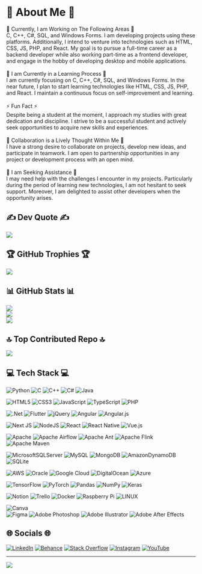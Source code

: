 # 💫 About Me 💫
🔭 Currently, I am Working on The Following Areas 🔭<br>C, C++, C#, SQL, and Windows Forms. I am developing projects using these platforms. Additionally, I intend to venture into technologies such as HTML, CSS, JS, PHP, and React. My goal is to pursue a full-time career as a backend developer while also working part-time as a frontend developer, and engage in the hobby of developing desktop and mobile applications.<br><br>🌱 I am Currently in a Learning Process 🌱<br>I am currently focusing on C, C++, C#, SQL, and Windows Forms. In the near future, I plan to start learning technologies like HTML, CSS, JS, PHP, and React. I maintain a continuous focus on self-improvement and learning.<br><br>⚡ Fun Fact ⚡<br>Despite being a student at the moment, I approach my studies with great dedication and discipline. I strive to be a successful student and actively seek opportunities to acquire new skills and experiences.<br><br>👯 Collaboration is a Lively Thought Within Me 👯<br>I have a strong desire to collaborate on projects, develop new ideas, and participate in teamwork. I am open to partnership opportunities in any project or development process with an open mind.<br><br>🤝 I am Seeking Assistance 🤝<br>I may need help with the challenges I encounter in my projects. Particularly during the period of learning new technologies, I am not hesitant to seek support. Moreover, I am delighted to assist other developers when the opportunity arises.<br>

## ✍️ Dev Quote ✍️
![](https://quotes-github-readme.vercel.app/api?type=horizontal&theme=dark)

## 🏆 GitHub Trophies 🏆
![](https://github-profile-trophy.vercel.app/?username=beydah&theme=nord&no-frame=true&no-bg=false&margin-w=4)

## 📊 GitHub Stats 📊
![](https://github-readme-stats.vercel.app/api?username=beydah&theme=nord&hide_border=false&include_all_commits=true&count_private=true)<br/>
![](https://github-readme-streak-stats.herokuapp.com/?user=beydah&theme=nord&hide_border=false)<br/>
![](https://github-readme-stats.vercel.app/api/top-langs/?username=beydah&theme=nord&hide_border=false&include_all_commits=true&count_private=true&layout=compact)

## 🔝 Top Contributed Repo 🔝
![](https://github-contributor-stats.vercel.app/api?username=beydah&limit=5&theme=nord&combine_all_yearly_contributions=true)

## 💻 Tech Stack 💻
![Python](https://img.shields.io/badge/python-3670A0?style=for-the-badge&logo=python&logoColor=ffdd54) 
![C](https://img.shields.io/badge/c-%2300599C.svg?style=for-the-badge&logo=c&logoColor=white) 
![C++](https://img.shields.io/badge/c++-%2300599C.svg?style=for-the-badge&logo=c%2B%2B&logoColor=white) 
![C#](https://img.shields.io/badge/c%23-%23239120.svg?style=for-the-badge&logo=c-sharp&logoColor=white) 
![Java](https://img.shields.io/badge/java-%23ED8B00.svg?style=for-the-badge&logo=java&logoColor=white)

![HTML5](https://img.shields.io/badge/html5-%23E34F26.svg?style=for-the-badge&logo=html5&logoColor=white) 
![CSS3](https://img.shields.io/badge/css3-%231572B6.svg?style=for-the-badge&logo=css3&logoColor=white) 
![JavaScript](https://img.shields.io/badge/javascript-%23323330.svg?style=for-the-badge&logo=javascript&logoColor=%23F7DF1E) 
![TypeScript](https://img.shields.io/badge/typescript-%23007ACC.svg?style=for-the-badge&logo=typescript&logoColor=white) 
![PHP](https://img.shields.io/badge/php-%23777BB4.svg?style=for-the-badge&logo=php&logoColor=white) 

![.Net](https://img.shields.io/badge/.NET-5C2D91?style=for-the-badge&logo=.net&logoColor=white) 
![Flutter](https://img.shields.io/badge/Flutter-%2302569B.svg?style=for-the-badge&logo=Flutter&logoColor=white) 
![jQuery](https://img.shields.io/badge/jquery-%230769AD.svg?style=for-the-badge&logo=jquery&logoColor=white) 
![Angular](https://img.shields.io/badge/angular-%23DD0031.svg?style=for-the-badge&logo=angular&logoColor=white) 
![Angular.js](https://img.shields.io/badge/angular.js-%23E23237.svg?style=for-the-badge&logo=angularjs&logoColor=white) 

![Next JS](https://img.shields.io/badge/Next-black?style=for-the-badge&logo=next.js&logoColor=white) 
![NodeJS](https://img.shields.io/badge/node.js-6DA55F?style=for-the-badge&logo=node.js&logoColor=white) 
![React](https://img.shields.io/badge/react-%2320232a.svg?style=for-the-badge&logo=react&logoColor=%2361DAFB) 
![React Native](https://img.shields.io/badge/react_native-%2320232a.svg?style=for-the-badge&logo=react&logoColor=%2361DAFB) 
![Vue.js](https://img.shields.io/badge/vuejs-%2335495e.svg?style=for-the-badge&logo=vuedotjs&logoColor=%234FC08D) 

![Apache](https://img.shields.io/badge/apache-%23D42029.svg?style=for-the-badge&logo=apache&logoColor=white) 
![Apache Airflow](https://img.shields.io/badge/Apache%20Airflow-017CEE?style=for-the-badge&logo=Apache%20Airflow&logoColor=white) 
![Apache Ant](https://img.shields.io/badge/Apache%20Ant-A81C7D?style=for-the-badge&logo=Apache%20Ant&logoColor=white) 
![Apache Flink](https://img.shields.io/badge/Apache%20Flink-E6526F?style=for-the-badge&logo=Apache%20Flink&logoColor=white) 
![Apache Maven](https://img.shields.io/badge/Apache%20Maven-C71A36?style=for-the-badge&logo=Apache%20Maven&logoColor=white) 

![MicrosoftSQLServer](https://img.shields.io/badge/Microsoft%20SQL%20Sever-CC2927?style=for-the-badge&logo=microsoft%20sql%20server&logoColor=white) 
![MySQL](https://img.shields.io/badge/mysql-%2300f.svg?style=for-the-badge&logo=mysql&logoColor=white) 
![MongoDB](https://img.shields.io/badge/MongoDB-%234ea94b.svg?style=for-the-badge&logo=mongodb&logoColor=white) 
![AmazonDynamoDB](https://img.shields.io/badge/Amazon%20DynamoDB-4053D6?style=for-the-badge&logo=Amazon%20DynamoDB&logoColor=white) 
![SQLite](https://img.shields.io/badge/sqlite-%2307405e.svg?style=for-the-badge&logo=sqlite&logoColor=white) 

![AWS](https://img.shields.io/badge/AWS-%23FF9900.svg?style=for-the-badge&logo=amazon-aws&logoColor=white) 
![Oracle](https://img.shields.io/badge/Oracle-F80000?style=for-the-badge&logo=oracle&logoColor=white) 
![Google Cloud](https://img.shields.io/badge/Google%20Cloud-%234285F4.svg?style=for-the-badge&logo=google-cloud&logoColor=white) 
![DigitalOcean](https://img.shields.io/badge/DigitalOcean-%230167ff.svg?style=for-the-badge&logo=digitalOcean&logoColor=white) 
![Azure](https://img.shields.io/badge/azure-%230072C6.svg?style=for-the-badge&logo=azure-devops&logoColor=white) 

![TensorFlow](https://img.shields.io/badge/TensorFlow-%23FF6F00.svg?style=for-the-badge&logo=TensorFlow&logoColor=white) 
![PyTorch](https://img.shields.io/badge/PyTorch-%23EE4C2C.svg?style=for-the-badge&logo=PyTorch&logoColor=white) 
![Pandas](https://img.shields.io/badge/pandas-%23150458.svg?style=for-the-badge&logo=pandas&logoColor=white) 
![NumPy](https://img.shields.io/badge/numpy-%23013243.svg?style=for-the-badge&logo=numpy&logoColor=white) 
![Keras](https://img.shields.io/badge/Keras-%23D00000.svg?style=for-the-badge&logo=Keras&logoColor=white) 

![Notion](https://img.shields.io/badge/Notion-%23000000.svg?style=for-the-badge&logo=notion&logoColor=white) 
![Trello](https://img.shields.io/badge/Trello-%23026AA7.svg?style=for-the-badge&logo=Trello&logoColor=white)
![Docker](https://img.shields.io/badge/docker-%230db7ed.svg?style=for-the-badge&logo=docker&logoColor=white) 
![Raspberry Pi](https://img.shields.io/badge/-RaspberryPi-C51A4A?style=for-the-badge&logo=Raspberry-Pi) 
![LINUX](https://img.shields.io/badge/Linux-FCC624?style=for-the-badge&logo=linux&logoColor=black) 

![Canva](https://img.shields.io/badge/Canva-%2300C4CC.svg?style=for-the-badge&logo=Canva&logoColor=white) 	
![Figma](https://img.shields.io/badge/figma-%23F24E1E.svg?style=for-the-badge&logo=figma&logoColor=white) 
![Adobe Photoshop](https://img.shields.io/badge/adobephotoshop-%2331A8FF.svg?style=for-the-badge&logo=adobephotoshop&logoColor=white) 
![Adobe Illustrator](https://img.shields.io/badge/adobeillustrator-%23FF9A00.svg?style=for-the-badge&logo=adobeillustrator&logoColor=white) 
![Adobe After Effects](https://img.shields.io/badge/Adobe%20After%20Effects-9999FF.svg?style=for-the-badge&logo=Adobe%20After%20Effects&logoColor=white) 

## 🌐 Socials 🌐
[![LinkedIn](https://img.shields.io/badge/LinkedIn-%230077B5.svg?logo=linkedin&logoColor=white)](https://linkedin.com/in/beydah) 
[![Behance](https://img.shields.io/badge/Behance-1769ff?logo=behance&logoColor=white)](https://behance.net/beydah) 
[![Stack Overflow](https://img.shields.io/badge/-Stackoverflow-FE7A16?logo=stack-overflow&logoColor=white)](https://stackoverflow.com/users/21352065) 
[![Instagram](https://img.shields.io/badge/Instagram-%23E4405F.svg?logo=Instagram&logoColor=white)](https://instagram.com/beydahsaglam) 
[![YouTube](https://img.shields.io/badge/YouTube-%23FF0000.svg?logo=YouTube&logoColor=white)](https://youtube.com/@beydah) 

---
[![](https://visitcount.itsvg.in/api?id=beydah&icon=5&color=12)](https://visitcount.itsvg.in)

<!-- Proudly created with GPRM ( https://gprm.itsvg.in ) -->
